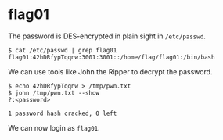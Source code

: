 # flag01

The password is DES-encrypted in plain sight in `/etc/passwd`.
```
$ cat /etc/passwd | grep flag01
flag01:42hDRfypTqqnw:3001:3001::/home/flag/flag01:/bin/bash
```

We can use tools like John the Ripper to decrypt the password.
```
$ echo 42hDRfypTqqnw > /tmp/pwn.txt
$ john /tmp/pwn.txt --show
?:<password>

1 password hash cracked, 0 left
```

We can now login as `flag01`.
